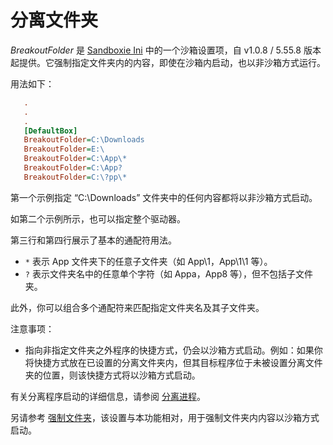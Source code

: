 # 分离文件夹

_BreakoutFolder_ 是 [Sandboxie Ini](SandboxieIni.md) 中的一个沙箱设置项，自 v1.0.8 / 5.55.8 版本起提供。它强制指定文件夹内的内容，即使在沙箱内启动，也以非沙箱方式运行。

用法如下：

```ini
   .
   .
   .
   [DefaultBox]
   BreakoutFolder=C:\Downloads
   BreakoutFolder=E:\
   BreakoutFolder=C:\App\*
   BreakoutFolder=C:\App?
   BreakoutFolder=C:\?pp\*
```

第一个示例指定 “C:\Downloads” 文件夹中的任何内容都将以非沙箱方式启动。

如第二个示例所示，也可以指定整个驱动器。

第三行和第四行展示了基本的通配符用法。

- `*` 表示 App 文件夹下的任意子文件夹（如 App\1，App\1\1 等）。
- `?` 表示文件夹名中的任意单个字符（如 Appa，App8 等），但不包括子文件夹。

此外，你可以组合多个通配符来匹配指定文件夹名及其子文件夹。

注意事项：
 * 指向非指定文件夹之外程序的快捷方式，仍会以沙箱方式启动。例如：如果你将快捷方式放在已设置的分离文件夹内，但其目标程序位于未被设置分离文件夹的位置，则该快捷方式将以沙箱方式启动。

有关分离程序启动的详细信息，请参阅 [分离进程](BreakoutProcess.md)。

另请参考 [强制文件夹](ForceFolder.md)，该设置与本功能相对，用于强制文件夹内内容以沙箱方式启动。
